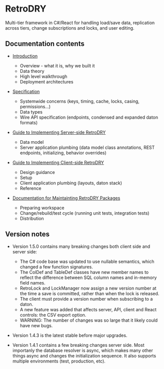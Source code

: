 # RetroDRY
Multi-tier framework in C#/React for handling load/save data, replication across tiers, change subscriptions and locks, and user editing.

## Documentation contents

* [Introduction](documentation/0intro.md)
  * Overview - what it is, why we built it
  * Data theory
  * High level walkthrough
  * Deployment architectures

* [Specification](documentation/1spec.md)
  * Systemwide concerns (keys, timing, cache, locks, casing, permissions...)
  * Data types
  * Wire API specification (endpoints, condensed and expanded daton formats)

* [Guide to Implementing Server-side RetroDRY](documentation/2server.md)
  * Data model
  * Server application plumbing (data model class annotations, REST endpoints, initializing, behavior overrides)

* [Guide to Implementing Client-side RetroDRY](documentation/3client.md)
  * Design guidance
  * Setup
  * Client application plumbing (layouts, daton stack)
  * Reference

* [Documentation for Maintainting RetroDRY Packages](documentation/4retrodoc.md)
  * Preparing workspace
  * Change/rebuild/test cycle (running unit tests, integration tests)
  * Distribution


## Version notes

* Version 1.5.0 contains many breaking changes both client side and server side:
  * The C# code base was updated to use nullable semantics, which changed a few function signatures.
  * The ColDef and TableDef classes have new member names to reflect the difference between SQL column names and in-memory field names.
  * RetroLock and LockManager now assign a new version number at the time a save is committed, rather than when the lock is released.
  * The client must provide a version number when subscribing to a daton.
  * A new feature was added that affects server, API, client and React controls: the CSV export option.
  * WARNING: The number of changes was so large that it likely could have new bugs.

* Version 1.4.3 is the latest stable before major upgrades.

* Version 1.4.1 contains a few breaking changes server side. Most importanly the database resolver is async, which makes many other things async and changes the initialization sequence. It also supports multiple environments (test, production, etc).